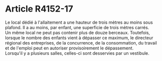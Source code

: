 # Article R4152-17

  
Le local dédié à l'allaitement a une hauteur de trois mètres au moins sous plafond. Il a au moins, par enfant, une superficie de trois mètres carrés.   
Un même local ne peut pas contenir plus de douze berceaux. Toutefois, lorsque le nombre des enfants vient à dépasser ce maximum, le directeur régional des entreprises, de la concurrence, de la consommation, du travail et de l'emploi peut en autoriser provisoirement le dépassement.   
Lorsqu'il y a plusieurs salles, celles-ci sont desservies par un vestibule.